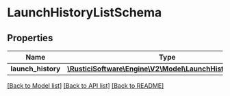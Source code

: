 # LaunchHistoryListSchema

## Properties
Name | Type | Description | Notes
------------ | ------------- | ------------- | -------------
**launch_history** | [**\RusticiSoftware\Engine\V2\Model\LaunchHistorySchema[]**](LaunchHistorySchema.md) |  | [optional] 

[[Back to Model list]](../README.md#documentation-for-models) [[Back to API list]](../README.md#documentation-for-api-endpoints) [[Back to README]](../README.md)


